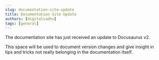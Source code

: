 ```yaml
---
slug: documentation-site-update
title: Documentation Site Update
authors: [digitalsadhu]
tags: [general]
---
```


The documentation site has just received an update to Docusaurus v2.

This space will be used to document version changes and give insight in tips and
tricks not really belonging in the documentation itself.
